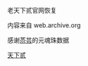 老天下贰官网恢复

内容来自 web.archive.org

感谢[苶芸](https://645865329.qzone.qq.com/ "苶芸")的元魂珠数据

[天下贰](http://2.tianxia.world/ "天下贰")
